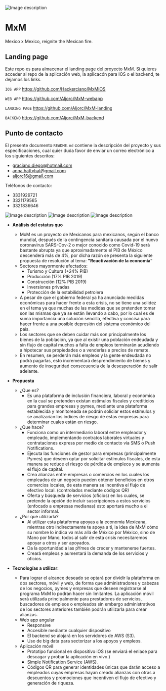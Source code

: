 ![Image description](https://i.imgur.com/MKiHvxh.png)

# MxM
Mexico x Mexico, reignite the Mexican fire.

## Landing page
Este repo es para almacenar el landing page del proyecto MxM.
Si quieres acceder al repo de la aplicación web, la aplicacón para IOS o el backend, te dejamos los links.

`IOS APP` https://github.com/Hackerciano/MxMiOS

`WEB APP` https://github.com/Aljorc/MxM-webapp

`LANDING PAGE` https://github.com/Aljorc/MxM-landing

`BACKEND` https://github.com/Aljorc/MxM-backend


## Punto de contacto 

El presente documento `README.md` contiene la descripción del proyecto y sus especificaciones, cual quier duda favor de enviar un correo electrónico a los siguientes descritos:
* graciano.diego@hotmail.com
* anna.hattyhat@gmail.com
* aljorc16@gmail.com

Teléfonos de contacto:
* 3331929721
* 3321179565
* 3321836646

![Image description](https://i.imgur.com/ten96rN.jpg)
![Image description](https://i.imgur.com/zLMt0vf.jpg)
![Image description](https://i.imgur.com/bJoc7pr.jpg)

* **Análisis del estatus quo**
  - MxM es un proyecto de Mexicanos para mexicanos, según el banco mundial, después de la contingencia sanitaria causada por el nuevo coronavirus SARS-Cov-2 o mejor conocido como Covid-19 será bastante abrupta ya que aproximadamente el PIB de México descenderá más de 4%, por dicha razón se presenta la siguiente propuesta de resolución al tema: **"Reactivación de la economía"**
  - Sectores mayormente afectados:
    - Turismo y Cultura (+24% PIB)
    - Producción (17% PIB 2019)
    - Construcción (12% PIB 2019)
    - Inversiones privadas
    - Protección de la estabilidad petrolera
  - A pesar de que el gobierno federal ya ha anunciado medidas económicas para hacer frente a esta crisis, no se tiene una solidez en el tema ya que muchas de las medidas que se pretenden tomar son las mismas que ya se están llevando a cabo, por lo cual es de suma importancia una solución sencilla, efectiva y concisa para hacer frente a una posible depresión del sistema económico del país.
  - Los sectores que se deben cuidar más son principalmente los bienes de la población, ya que al existir una población endeudada y sin flujo de capital muchos a falta de empleos terminarán acudiendo a hipotecar sus propiedades o a venderlas a precios de remate.
  - En resumen, se perderán más empleos y la gente endeudada no podrá pagarlas, esto incrementará desprendimiento de bienes y aumento de inseguridad consecuencia de la desesperación de salir adelante.

* **Propuesta**
  - ¿Que es?
    - Es una plataforma de inclusión financiera, laboral y económica en la cual se pretenden existan estímulos fiscales y crediticios para grandes empresas y pymes, mediante una plataforma establecida y monitoreada se podrán soliciar estos estímulos y se analizarían los índices de riesgo de estas empresas para determinar cuales están en riesgo.
  - ¿Que hace?
    - Funciona como un intermediario laboral entre empleador y empleado, implementando contratos laborales virtuales y contrataciones express por medio de contacto vía SMS o Push Notifications.
    - Ejecuta las funciones de gestor para empresas (principalmente Pymes) que deseen optar por solicitar estímulos fiscales, de esta manera se reduce el riesgo de pérdida de empleos y se aumenta el flujo de capital.
    - Crea alianzas entre empresas o comercios en los cuales los empleados de un negocio pueden obtener beneficios en otros comercios locales, de esta manera se incentiva el flujo de efectivo local. (controlados mediante códigos QR)
    - Oferta y búsqueda de servicios (oficios) en los cuales, se pretende la opción de incluir suscripciones a estos servicios (enfocado a empresas medianas) esto aportará mucho a el sector informal.
  - ¿Por qué utilizarla?
    -  Al utilizar esta plataforma apoyas a la economía Mexicana, mientras otro indirectamente te apoya a ti, la idea de MxM cómo su nombre lo indica va más allá de México por México, sino de Mano por Mano, todos al salir de esta crisis necesitaremos apoyar a otros y ser apoyados.
    - Da la oportunidad a las pYmes de crecer y mantenerse fuertes.
    - Creará empleos y aumentará la demanda de los servicios y oficios.

* **Tecnologías a utilizar**:
  - Para lograr el alcance deseado se optará por dividir la plataforma en dos sectores, móvil y web, de forma que administradores y cabezas de los negocios, pymes y empresas que deseen registrarse al programa MxM lo podrán hacer sin limitantes. La aplicación móvil será utilizada principalmente para prestadores de servicios, buscadores de empleos o empleados sin embargo administrativos de los sectores anteriores también podrán utilizarla para crear alianzas.
  - Web app angular
    - Responsive
    - Accesible mediante cualquier dispositivo
    - El backend se alojará en los servidores de AWS (S3).
    - Uso de big data para sectorizar a los apoyos y empleos.
  - Aplicación móvil
    - Prototipo funcional en dispositivo iOS (se enviará el enlace para descagar y probar la aplicación en vivo.)
    - Simple Notification Service (AWS).
    - Códigos QR para generar identidades únicas que darán acceso a empleados cuyas empresas hayan creado alianzas con otras a descuentos y promociones que incentiven el flujo de efectivo y generación de riqueza.

